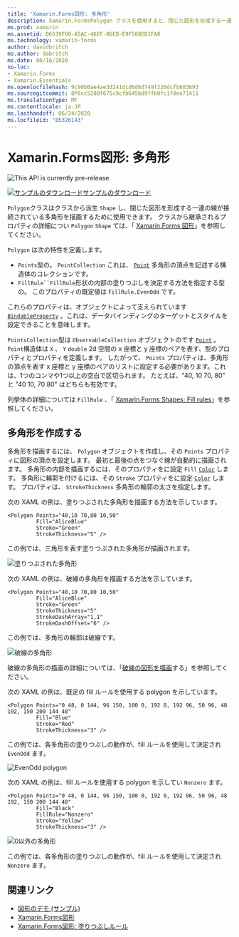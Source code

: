```yaml
---
title: 'Xamarin.Forms図形: 多角形'
description: Xamarin.FormsPolygon クラスを使用すると、閉じた図形を形成する一連の線が接続されたポリゴンを描画できます。
ms.prod: xamarin
ms.assetid: D6539F60-A5AC-46EF-86EB-E9F508EB1FA8
ms.technology: xamarin-forms
author: davidbritch
ms.author: dabritch
ms.date: 06/16/2020
no-loc:
- Xamarin.Forms
- Xamarin.Essentials
ms.openlocfilehash: 9c90b0ae4ae3d241dcd6d6d749f220dcfb683693
ms.sourcegitcommit: 8f6cc5208f675c8cfb645bd9ffb0fc1f8ea71411
ms.translationtype: MT
ms.contentlocale: ja-JP
ms.lasthandoff: 06/24/2020
ms.locfileid: "85326143"
---
```

# <a name="xamarinforms-shapes-polygon"></a>Xamarin.Forms図形: 多角形

![](~/media/shared/preview.png "This API is currently pre-release")

[![サンプルのダウンロード](~/media/shared/download.png)サンプルのダウンロード](https://docs.microsoft.com/samples/xamarin/xamarin-forms-samples/userinterface-shapesdemos/)

`Polygon`クラスはクラスから派生 `Shape` し、閉じた図形を形成する一連の線が接続されている多角形を描画するために使用できます。 クラスから継承されるプロパティの詳細につい `Polygon` `Shape` ては、「 [ Xamarin.Forms 図形](index.md)」を参照してください。

`Polygon` は次の特性を定義します。

- `Points`型の。 `PointCollection` これは、 [`Point`](xref:Xamarin.Forms.Point) 多角形の頂点を記述する構造体のコレクションです。
- `FillRule``FillRule`形状の内部の塗りつぶしを決定する方法を指定する型の。 このプロパティの既定値は `FillRule.EvenOdd` です。

これらのプロパティは、オブジェクトによって支えられています [`BindableProperty`](xref:Xamarin.Forms.BindableProperty) 。これは、データバインディングのターゲットとスタイルを設定できることを意味します。

`PointsCollection`型は `ObservableCollection` オブジェクトのです [`Point`](xref:Xamarin.Forms.Point) 。 `Point`構造体は `X` 、 `Y` `double` 2d 空間の x 座標と y 座標のペアを表す、型のプロパティとプロパティを定義します。 したがって、 `Points` プロパティは、多角形の頂点を表す x 座標と y 座標のペアのリストに設定する必要があります。これは、1つのコンマや1つ以上の空白で区切られます。 たとえば、"40, 10 70, 80" と "40 10, 70 80" はどちらも有効です。

列挙体の詳細については `FillRule` 、「 [ Xamarin.Forms Shapes: Fill rules](fillrules.md)」を参照してください。

## <a name="create-a-polygon"></a>多角形を作成する

多角形を描画するには、 `Polygon` オブジェクトを作成し、その `Points` プロパティに図形の頂点を設定します。 最初と最後の点をつなぐ線が自動的に描画されます。 多角形の内部を描画するには、そのプロパティをに設定 `Fill` [`Color`](xref:Xamarin.Forms.Color) します。 多角形に輪郭を付けるには、その `Stroke` プロパティをに設定 [`Color`](xref:Xamarin.Forms.Color) します。 プロパティは、 `StrokeThickness` 多角形の輪郭の太さを指定します。

次の XAML の例は、塗りつぶされた多角形を描画する方法を示しています。

```xaml
<Polygon Points="40,10 70,80 10,50"
         Fill="AliceBlue"
         Stroke="Green"
         StrokeThickness="5" />
```

この例では、三角形を表す塗りつぶされた多角形が描画されます。

![塗りつぶされた多角形](polygon-images/filled.png "塗りつぶされた多角形")

次の XAML の例は、破線の多角形を描画する方法を示しています。

```xaml
<Polygon Points="40,10 70,80 10,50"
         Fill="AliceBlue"
         Stroke="Green"
         StrokeThickness="5"
         StrokeDashArray="1,1"
         StrokeDashOffset="6" />
```

この例では、多角形の輪郭は破線です。

![破線の多角形](polygon-images/dashed.png "破線の多角形")

破線の多角形の描画の詳細については、「[破線の図形を描画](index.md#draw-dashed-shapes)する」を参照してください。

次の XAML の例は、既定の fill ルールを使用する polygon を示しています。

```xaml
<Polygon Points="0 48, 0 144, 96 150, 100 0, 192 0, 192 96, 50 96, 48 192, 150 200 144 48"
         Fill="Blue"
         Stroke="Red"
         StrokeThickness="3" />
```

この例では、各多角形の塗りつぶしの動作が、fill ルールを使用して決定され `EvenOdd` ます。

![EvenOdd polygon](polygon-images/evenodd.png "EvenOdd polygon")

次の XAML の例は、fill ルールを使用する polygon を示してい `Nonzero` ます。

```xaml
<Polygon Points="0 48, 0 144, 96 150, 100 0, 192 0, 192 96, 50 96, 48 192, 150 200 144 48"
         Fill="Black"
         FillRule="Nonzero"
         Stroke="Yellow"
         StrokeThickness="3" />
```

![0以外の多角形](polygon-images/nonzero.png "0以外の多角形")

この例では、各多角形の塗りつぶしの動作が、fill ルールを使用して決定され `Nonzero` ます。

## <a name="related-links"></a>関連リンク

- [図形のデモ (サンプル)](https://docs.microsoft.com/samples/xamarin/xamarin-forms-samples/userinterface-shapesdemos/)
- [Xamarin.Forms図形](index.md)
- [Xamarin.Forms図形: 塗りつぶしルール](fillrules.md)
